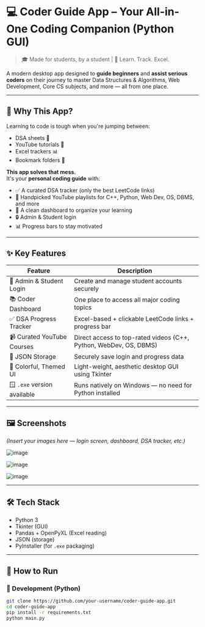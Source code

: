 # 💻 Coder Guide App – Your All-in-One Coding Companion (Python GUI)

> 🎓 Made for students, by a student | 🚀 Learn. Track. Excel.

A modern desktop app designed to **guide beginners** and **assist serious coders** on their journey to master Data Structures & Algorithms, Web Development, Core CS subjects, and more — all from one place.

---

## 🌟 Why This App?

Learning to code is tough when you're jumping between:
- DSA sheets 📝
- YouTube tutorials 🎥
- Excel trackers 📊
- Bookmark folders 🔖

**This app solves that mess.**  
It's your **personal coding guide** with:
- ✅ A curated DSA tracker (only the best LeetCode links)
- 🎯 Handpicked YouTube playlists for C++, Python, Web Dev, OS, DBMS, and more
- 🧠 A clean dashboard to organize your learning
- 🔒 Admin & Student login
- 📊 Progress bars to stay motivated

---

## ✨ Key Features

| Feature                        | Description |
|-------------------------------|-------------|
| 🔐 Admin & Student Login      | Create and manage student accounts securely |
| 📚 Coder Dashboard            | One place to access all major coding topics |
| ✅ DSA Progress Tracker       | Excel-based + clickable LeetCode links + progress bar |
| 📹 Curated YouTube Courses    | Direct access to top-rated videos (C++, Python, WebDev, OS, DBMS) |
| 💾 JSON Storage               | Securely save login and progress data |
| 🎨 Colorful, Themed UI        | Light-weight, aesthetic desktop GUI using Tkinter |
| 🪟 `.exe` version available   | Runs natively on Windows — no need for Python installed |

---

## 🖼️ Screenshots

*(Insert your images here — login screen, dashboard, DSA tracker, etc.)*



![image](https://github.com/user-attachments/assets/cd608ea8-83b2-4a75-93bb-b01cc4002a64)

![image](https://github.com/user-attachments/assets/4752811a-2feb-4ab9-9cc7-18b0718cc939)


![image](https://github.com/user-attachments/assets/446b2439-e3a7-4cda-a2c6-f06b980d27be)


---

## 🛠 Tech Stack

- Python 3
- Tkinter (GUI)
- Pandas + OpenPyXL (Excel reading)
- JSON (storage)
- PyInstaller (for `.exe` packaging)

---

## 🚀 How to Run

### 🧪 Development (Python)
```bash
git clone https://github.com/your-username/coder-guide-app.git
cd coder-guide-app
pip install -r requirements.txt
python main.py
